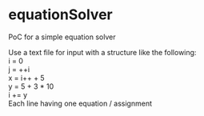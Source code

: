 # equationSolver
PoC for a simple equation solver

Use a text file for input with a structure like the following:
<br>
i = 0 
<br>
j = ++i
<br>
x = i++ + 5
<br>
y = 5 + 3 * 10
<br>
i += y
<br>
Each line having one equation / assignment
